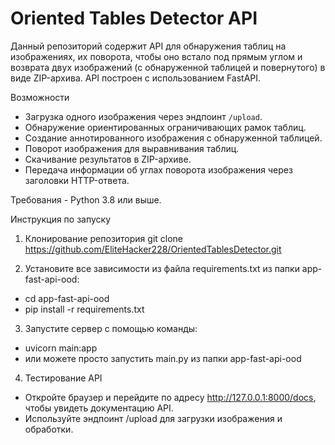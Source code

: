 # Oriented Tables Detector API

Данный репозиторий содержит API для обнаружения таблиц на изображениях, их поворота, чтобы оно встало под прямым углом
и возврата двух изображений (с обнаруженной таблицей и повернутого) в виде ZIP-архива.
API построен с использованием FastAPI.

Возможности

- Загрузка одного изображения через эндпоинт `/upload`.
- Обнаружение ориентированных ограничивающих рамок таблиц.
- Создание аннотированного изображения с обнаруженной таблицей.
- Поворот изображения для выравнивания таблиц.
- Скачивание результатов в ZIP-архиве.
- Передача информации об углах поворота изображения через заголовки HTTP-ответа.

Требования - Python 3.8 или выше.

Инструкция по запуску

1. Клонирование репозитория
   git clone https://github.com/EliteHacker228/OrientedTablesDetector.git

2. Установите все зависимости из файла requirements.txt из папки app-fast-api-ood:

- cd app-fast-api-ood
- pip install -r requirements.txt

3. Запустите сервер с помощью команды:

- uvicorn main:app
- или можете просто запустить main.py из папки app-fast-api-ood

4. Тестирование API

- Откройте браузер и перейдите по адресу http://127.0.0.1:8000/docs, чтобы увидеть документацию API.
- Используйте эндпоинт /upload для загрузки изображения и обработки.
